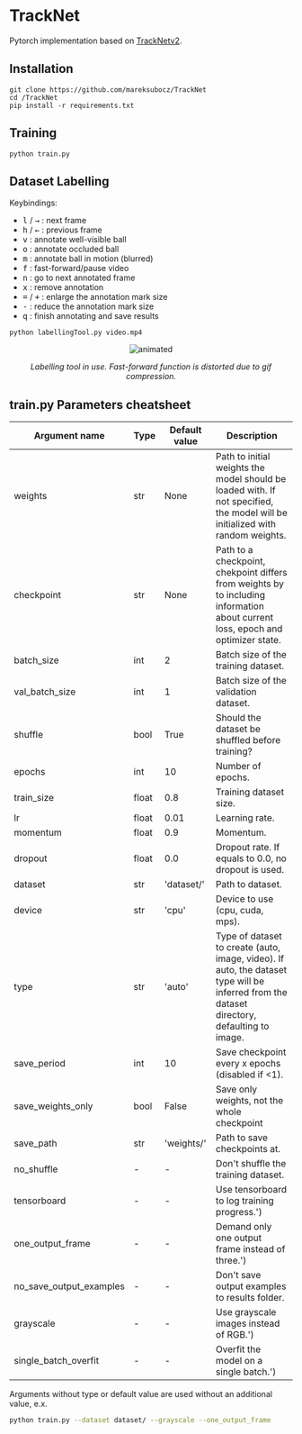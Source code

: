 # TrackNet
Pytorch implementation based on [TrackNetv2](https://nol.cs.nctu.edu.tw:234/open-source/TrackNetv2).

## Installation
```
git clone https://github.com/mareksubocz/TrackNet
cd /TrackNet
pip install -r requirements.txt
```

## Training
```
python train.py
```

## Dataset Labelling

Keybindings:
- <kbd>l</kbd> / <kbd>→</kbd>  : next frame
- <kbd>h</kbd> / <kbd>←</kbd>  : previous frame
- <kbd>v</kbd>    : annotate well-visible ball
- <kbd>o</kbd>    : annotate occluded ball
- <kbd>m</kbd>    : annotate ball in motion (blurred)
- <kbd>f</kbd>    : fast-forward/pause video
- <kbd>n</kbd>    : go to next annotated frame
- <kbd>x</kbd>    : remove annotation
- <kbd>=</kbd> / <kbd>+</kbd>  : enlarge the annotation mark size
- <kbd>-</kbd>    : reduce the annotation mark size
- <kbd>q</kbd>    : finish annotating and save results

```
python labellingTool.py video.mp4
```

<p align="center">
  <img src="labelling_tool_demo.gif" alt="animated" />
</p>
<p align="center">
  <em>Labelling tool in use. Fast-forward function is distorted due to gif compression.</em>
</p>

## train.py Parameters cheatsheet
| Argument name      | Type  | Default value | Description |
|--------------------|-------|---------------|-------------|
|weights                |str    |None           |Path to initial weights the model should be loaded with. If not specified, the model will be initialized with random weights.|
|checkpoint             |str    |None           |Path to a checkpoint, chekpoint differs from weights by to including information about current loss, epoch and optimizer state.|
|batch_size             |int    |2              |Batch size of the training dataset.|
|val_batch_size         |int    |1              |Batch size of the validation dataset.|
|shuffle                |bool   |True           |Should the dataset be shuffled before training?|
|epochs                 |int    |10             |Number of epochs.|
|train_size             |float  |0.8            |Training dataset size.|
|lr                     |float  |0.01           |Learning rate.|
|momentum               |float  |0.9            |Momentum.|
|dropout                |float  |0.0            |Dropout rate. If equals to 0.0, no dropout is used.|
|dataset                |str    |'dataset/'     |Path to dataset.|
|device                 |str    |'cpu'          |Device to use (cpu, cuda, mps).|
|type                   |str    |'auto'         |Type of dataset to create (auto, image, video). If auto, the dataset type will be inferred from the dataset directory, defaulting to image.|
|save_period            |int    |10             |Save checkpoint every x epochs (disabled if <1).|
|save_weights_only      |bool   |False          |Save only weights, not the whole checkpoint|
|save_path              |str    |'weights/'     |Path to save checkpoints at.|
|no_shuffle             | -     | -             |Don't shuffle the training dataset.|
|tensorboard            | -     | -             |Use tensorboard to log training progress.')|
|one_output_frame       | -     | -             |Demand only one output frame instead of three.')|
|no_save_output_examples| -     | -             |Don't save output examples to results folder.|
|grayscale              | -     | -             |Use grayscale images instead of RGB.')|
|single_batch_overfit   | -     | -             |Overfit the model on a single batch.')|

Arguments without type or default value are used without an additional value, e.x.
``` bash
python train.py --dataset dataset/ --grayscale --one_output_frame
```
